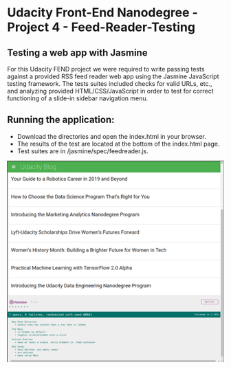 # Udacity Front-End Nanodegree - Project 4 - Feed-Reader-Testing

## Testing a web app with Jasmine
For this Udacity FEND project we were required to write passing tests against a provided RSS feed reader web app using the Jasmine JavaScript testing framework. The tests suites included checks for valid URLs, etc., and analyzing provided HTML/CSS/JavaScript in order to test for correct functioning of a slide-in sidebar navigation menu. 

## Running the application:
+ Download the directories and open the index.html in your browser.
+ The results of the test are located at the bottom of the index.html page.
+ Test suites are in /jasmine/spec/feedreader.js.

![Feed reader app screenshot](https://raw.githubusercontent.com/cacarr-pdxweb/FEND-Feedreader-Testing/master/fend-feed-reader.png)

